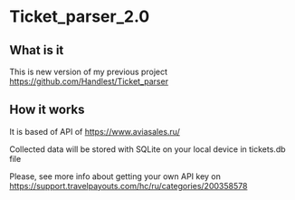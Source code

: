 # Ticket_parser_2.0
## What is it
This is new version of my previous project https://github.com/Handlest/Ticket_parser
## How it works
It is based of API of https://www.aviasales.ru/

Collected data will be stored with SQLite on your local device in tickets.db file

Please, see more info about getting your own API key on https://support.travelpayouts.com/hc/ru/categories/200358578

